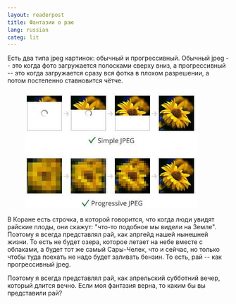 ```yaml
---
layout: readerpost
title: Фантазии о раю
lang: russian
categ: lit
---
```


Есть два типа jpeg картинок: обычный и прогрессивный. Обычный jpeg -- это когда фото загружается полосками сверху вниз, а прогрессивный -- это когда загружается сразу вся фотка в плохом разрешении, а потом постепенно ставновится чётче.

<figure class="text-center">
<img src="/assets/img/jpeg/heaven.jpg"> 
</figure>

В Коране есть строчка, в которой говорится, что когда люди увидят райские плоды, они скажут: "что-то подобное мы видели на Земле". Поэтому я всегда представлял рай, как апргейд нашей нынешней жизни. То есть не будет озера, которое летает на небе вместе с облаками, а будет тот же самый Сары-Челек, что и сейчас, но только чтобы туда поехать не надо будет заливать бензин. То есть, рай -- как прогрессивный jpeg.


Поэтому я всегда представлял рай, как апрельский субботний вечер, который длится вечно. Если моя фантазия верна, то каким бы вы представили рай?

